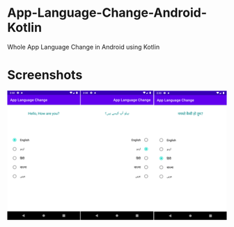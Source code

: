# App-Language-Change-Android-Kotlin
Whole App Language Change in Android using Kotlin

# Screenshots
![alt text](https://github.com/orbitalsonic/App-Language-Change-Android-Kotlin/blob/master/Screenshots/Screenshot_1.png?raw=true)
